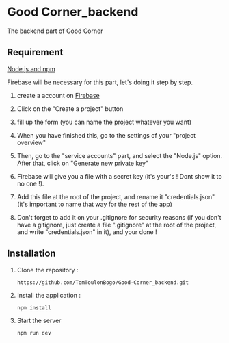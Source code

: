 
# Good Corner_backend

The backend part of Good Corner




## Requirement

[Node.js and npm](https://docs.npmjs.com/downloading-and-installing-node-js-and-npm)

Firebase will be necessary for this part, let's doing it step by step.

1. create a account on [Firebase](https://firebase.google.com/)

2. Click on the "Create a project" button

3. fill up the form (you can name the project whatever you want)

4. When you have finished this, go to the settings of your "project overview"

5. Then, go to the "service accounts" part, and select the "Node.js" option. After that, click on "Generate new private key"

6. Firebase will give you a file with a secret key (it's your's ! Dont show it to no one !).

7. Add this file at the root of the project, and rename it "credentials.json" (it's important to name that way for the rest of the app)

8. Don't forget to add it on your .gitignore for security reasons (if you don't have a gitignore, just create a file ".gitignore" at the root of the project, and write "credentials.json" in it), and your done !

## Installation

1. Clone the repository :
    ````
    https://github.com/TomToulonBogo/Good-Corner_backend.git
    ````
2. Install the application :
    ````
    npm install
    `````
3. Start the server
    ````
    npm run dev
    ````
